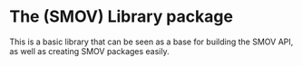 # The (SMOV) Library package

This is a basic library that can be seen as a base for building the SMOV API, as well as creating SMOV packages easily.
